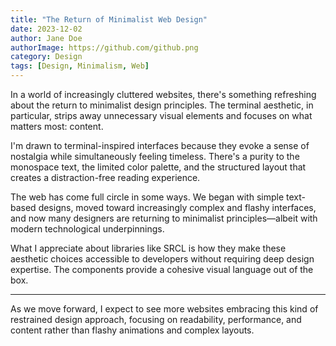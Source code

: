 ```yaml
---
title: "The Return of Minimalist Web Design"
date: 2023-12-02
author: Jane Doe
authorImage: https://github.com/github.png
category: Design
tags: [Design, Minimalism, Web]
---
```


In a world of increasingly cluttered websites, there's something refreshing about the return to minimalist design principles. The terminal aesthetic, in particular, strips away unnecessary visual elements and focuses on what matters most: content.

I'm drawn to terminal-inspired interfaces because they evoke a sense of nostalgia while simultaneously feeling timeless. There's a purity to the monospace text, the limited color palette, and the structured layout that creates a distraction-free reading experience.

The web has come full circle in some ways. We began with simple text-based designs, moved toward increasingly complex and flashy interfaces, and now many designers are returning to minimalist principles—albeit with modern technological underpinnings.

What I appreciate about libraries like SRCL is how they make these aesthetic choices accessible to developers without requiring deep design expertise. The components provide a cohesive visual language out of the box.

---

As we move forward, I expect to see more websites embracing this kind of restrained design approach, focusing on readability, performance, and content rather than flashy animations and complex layouts.
